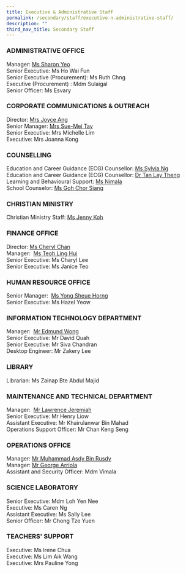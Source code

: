 ```yaml
---
title: Executive & Administrative Staff
permalink: /secondary/staff/executive-n-administrative-staff/
description: ""
third_nav_title: Secondary Staff
---
```

### **ADMINISTRATIVE OFFICE**

Manager: [Ms Sharon Yeo](mailto:Sharon_yeo_a@schools.gov.sg)  
Senior Executive: Ms Ho Wai Fun  
Senior Executive (Procurement): Ms Ruth Chng  
Executive (Procurement) : Mdm Sulaigal  
Senior Officer: Ms Esvary  

### **CORPORATE COMMUNICATIONS & OUTREACH**

Director: [Mrs Joyce Ang](mailto:joyce_ang_a@schools.gov.sg)  
Senior Manager: [Mrs Sue-Mei Tay](mailto:tay_sue-mei@schools.gov.sg)  
Senior Executive: Mrs Michelle Lim  
Executive: Mrs Joanna Kong  

### **COUNSELLING**

Education and Career Guidance (ECG) Counsellor: [Ms Sylvia Ng](mailto:sylvia_ng_pik_san@schools.gov.sg)  
Education and Career Guidance (ECG) Counsellor: [Dr Tan Lay Theng](mailto:tan_lay_theng@schools.gov.sg)  
Learning and Behavioural Support: [Ms Nimala](mailto:Nimala_Mokhna_Rau@schools.gov.sg)  
School Counselor: [Ms Goh Chor Siang](mailto:goh_chor_siang@schools.gov.sg)  

### **CHRISTIAN MINISTRY**

Christian Ministry Staff: [Ms Jenny Koh](mailto:jenny_koh@mgs.sch.edu.sg)  

### **FINANCE OFFICE**

Director: [Ms Cheryl Chan](mailto:cheryl_chan_hp@schools.gov.sg)  
Manager:  [Ms Teoh Ling Hui](mailto:teoh_ling_hui@schools.gov.sg)  
Senior Executive: Ms Charyl Lee  
Senior Executive: Ms Janice Teo  

### HUMAN RESOURCE OFFICE

Senior Manager:  [Ms Yong Sheue Horng](mailto:yong_sheue_horng@schools.gov.sg)  
Senior Executive: Ms Hazel Yeow  

### **INFORMATION TECHNOLOGY DEPARTMENT**

Manager:  [Mr Edmund Wong](mailto:edmund_wong@schools.gov.sg)  
Senior Executive: Mr David Quah  
Senior Executive: Mr Siva Chandran  
Desktop Engineer: Mr Zakery Lee 

### **LIBRARY**

Librarian: Ms Zainap Bte Abdul Majid  

### **MAINTENANCE AND TECHNICAL DEPARTMENT**

Manager:  [Mr Lawrence Jeremiah](mailto:Lawrence_Jeremiah@schools.gov.sg)  
Senior Executive: Mr Henry Liow  
Assistant Executive: Mr Khairulanwar Bin Mahad  
Operations Support Officer: Mr Chan Keng Seng

### **OPERATIONS OFFICE**

Manager: [Mr Muhammad Asdy Bin Rusdy](mailto:muhammad_asdy_rusdi@schools.gov.sg)  
Manager: [Mr George Arriola](mailto:George_Ulric_Arriola@schools.gov.sg)  
Assistant and Security Officer: Mdm Vimala  

### **SCIENCE LABORATORY**

Senior Executive: Mdm Loh Yen Nee  
Executive: Ms Caren Ng  
Assistant Executive: Ms Sally Lee  
Senior Officer: Mr Chong Tze Yuen  

### **TEACHERS' SUPPORT**

Executive: Ms Irene Chua  
Executive: Ms Lim Aik Wang  
Executive: Mrs Pauline Yong